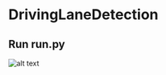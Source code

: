 # DrivingLaneDetection
## Run run.py
![alt text](https://github.com/debargha12/DrivingLaneDetection/tree/master/Screenshots/Screenshot(2).png)

